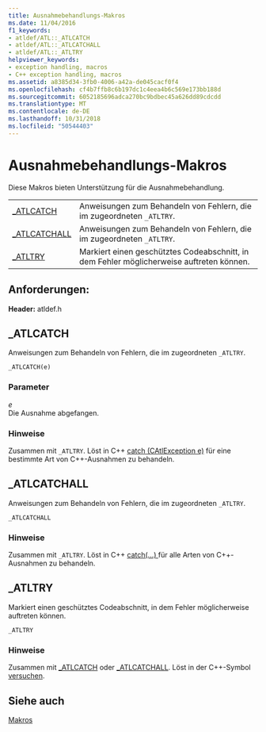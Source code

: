 ```yaml
---
title: Ausnahmebehandlungs-Makros
ms.date: 11/04/2016
f1_keywords:
- atldef/ATL::_ATLCATCH
- atldef/ATL::_ATLCATCHALL
- atldef/ATL::_ATLTRY
helpviewer_keywords:
- exception handling, macros
- C++ exception handling, macros
ms.assetid: a8385d34-3fb0-4006-a42a-de045cacf0f4
ms.openlocfilehash: cf4b7ffb8c6b197dc1c4eea4b6c569e173bb188d
ms.sourcegitcommit: 6052185696adca270bc9bdbec45a626dd89cdcdd
ms.translationtype: MT
ms.contentlocale: de-DE
ms.lasthandoff: 10/31/2018
ms.locfileid: "50544403"
---
```

# <a name="exception-handling-macros"></a>Ausnahmebehandlungs-Makros

Diese Makros bieten Unterstützung für die Ausnahmebehandlung.

|||
|-|-|
|[_ATLCATCH](#_atlcatch)|Anweisungen zum Behandeln von Fehlern, die im zugeordneten `_ATLTRY`.|
|[_ATLCATCHALL](#_atlcatchall)|Anweisungen zum Behandeln von Fehlern, die im zugeordneten `_ATLTRY`.|
|[_ATLTRY](#_atltry)|Markiert einen geschütztes Codeabschnitt, in dem Fehler möglicherweise auftreten können.|

## <a name="requirements"></a>Anforderungen:

**Header:** atldef.h

##  <a name="_atlcatch"></a>  _ATLCATCH

Anweisungen zum Behandeln von Fehlern, die im zugeordneten `_ATLTRY`.

```
_ATLCATCH(e)
```

### <a name="parameters"></a>Parameter

*e*<br/>
Die Ausnahme abgefangen.

### <a name="remarks"></a>Hinweise

Zusammen mit `_ATLTRY`. Löst in C++ [catch (CAtlException e)](../../cpp/try-throw-and-catch-statements-cpp.md) für eine bestimmte Art von C++-Ausnahmen zu behandeln.

##  <a name="_atlcatchall"></a>  _ATLCATCHALL

Anweisungen zum Behandeln von Fehlern, die im zugeordneten `_ATLTRY`.

```
_ATLCATCHALL
```

### <a name="remarks"></a>Hinweise

Zusammen mit `_ATLTRY`. Löst in C++ [catch(...) ](../../cpp/try-throw-and-catch-statements-cpp.md) für alle Arten von C++-Ausnahmen zu behandeln.

##  <a name="_atltry"></a>  _ATLTRY

Markiert einen geschütztes Codeabschnitt, in dem Fehler möglicherweise auftreten können.

```
_ATLTRY
```

### <a name="remarks"></a>Hinweise

Zusammen mit [_ATLCATCH](#_atlcatch) oder [_ATLCATCHALL](#_atlcatchall). Löst in der C++-Symbol [versuchen](../../cpp/try-throw-and-catch-statements-cpp.md).

## <a name="see-also"></a>Siehe auch

[Makros](../../atl/reference/atl-macros.md)
